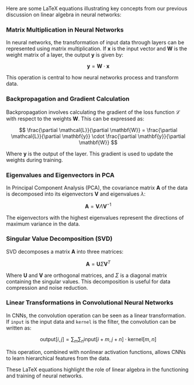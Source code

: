 Here are some LaTeX equations illustrating key concepts from our previous discussion on linear algebra in neural networks:

### Matrix Multiplication in Neural Networks

In neural networks, the transformation of input data through layers can be represented using matrix multiplication. If $\mathbf{x}$ is the input vector and $\mathbf{W}$ is the weight matrix of a layer, the output $\mathbf{y}$ is given by:

$$
\mathbf{y} = \mathbf{W} \cdot \mathbf{x}
$$

This operation is central to how neural networks process and transform data.

### Backpropagation and Gradient Calculation

Backpropagation involves calculating the gradient of the loss function $\mathcal{L}$ with respect to the weights $\mathbf{W}$. This can be expressed as:

$$
\frac{\partial \mathcal{L}}{\partial \mathbf{W}} = \frac{\partial \mathcal{L}}{\partial \mathbf{y}} \cdot \frac{\partial \mathbf{y}}{\partial \mathbf{W}}
$$

Where $\mathbf{y}$ is the output of the layer. This gradient is used to update the weights during training.

### Eigenvalues and Eigenvectors in PCA

In Principal Component Analysis (PCA), the covariance matrix $\mathbf{A}$ of the data is decomposed into its eigenvectors $\mathbf{V}$ and eigenvalues $\lambda$:

$$
\mathbf{A} = \mathbf{V} \Lambda \mathbf{V}^{-1}
$$

The eigenvectors with the highest eigenvalues represent the directions of maximum variance in the data.

### Singular Value Decomposition (SVD)

SVD decomposes a matrix $\mathbf{A}$ into three matrices:

$$
\mathbf{A} = \mathbf{U} \Sigma \mathbf{V}^T
$$

Where $\mathbf{U}$ and $\mathbf{V}$ are orthogonal matrices, and $\Sigma$ is a diagonal matrix containing the singular values. This decomposition is useful for data compression and noise reduction.

### Linear Transformations in Convolutional Neural Networks

In CNNs, the convolution operation can be seen as a linear transformation. If `input` is the input data and `kernel` is the filter, the convolution can be written as:

$$
\text{output}[i,j] = \sum_m \sum_n \text{input}[i+m, j+n] \cdot \text{kernel}[m,n]
$$

This operation, combined with nonlinear activation functions, allows CNNs to learn hierarchical features from the data.

These LaTeX equations highlight the role of linear algebra in the functioning and training of neural networks.

